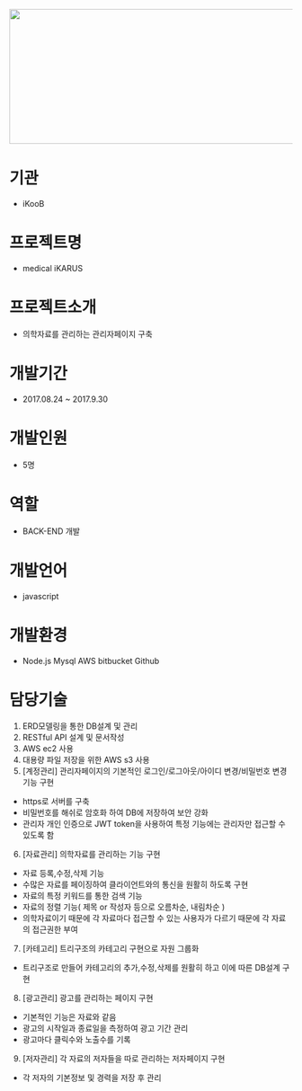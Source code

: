 <img src="https://s3.ap-northeast-2.amazonaws.com/mygit01/ikarus+logo.png" width="4800px" height="240px"></img>
# 기관
+ iKooB
# 프로젝트명
+ medical iKARUS
# 프로젝트소개
+ 의학자료를 관리하는 관리자페이지 구축
# 개발기간
+ 2017.08.24 ~ 2017.9.30
# 개발인원
+ 5명
# 역할
+ BACK-END 개발
# 개발언어
+ javascript
# 개발환경
+ Node.js Mysql AWS bitbucket Github
# 담당기술
1. ERD모델링을 통한 DB설계 및 관리
2. RESTful API 설계 및 문서작성
3. AWS ec2 사용
4. 대용량 파일 저장을 위한 AWS s3 사용
5. [계정관리] 관리자페이지의 기본적인 로그인/로그아웃/아이디 변경/비밀번호 변경 기능 구현
 - https로 서버를 구축
 - 비밀번호를 해쉬로 암호화 하여 DB에 저장하여 보안 강화
 - 관리자 개인 인증으로 JWT token을 사용하여 특정 기능에는 관리자만 접근할 수 있도록 함
6. [자료관리] 의학자료를 관리하는 기능 구현
 - 자료 등록,수정,삭제 기능
 - 수많은 자료를 페이징하여 클라이언트와의 통신을 원활히 하도록 구현
 - 자료의 특정 키워드를 통한 검색 기능
 - 자료의 정렬 기능( 제목 or 작성자 등으로 오름차순, 내림차순 )
 - 의학자료이기 때문에 각 자료마다 접근할 수 있는 사용자가 다르기 때문에 각 자료의 접근권한 부여
7. [카테고리] 트리구조의 카테고리 구현으로 자원 그룹화
 - 트리구조로 만들어 카테고리의 추가,수정,삭제를 원활히 하고 이에 따른 DB설계 구현
8. [광고관리] 광고를 관리하는 페이지 구현
 - 기본적인 기능은 자료와 같음
 - 광고의 시작일과 종료일을 측정하여 광고 기간 관리
 - 광고마다 클릭수와 노출수를 기록
9. [저자관리] 각 자료의 저자들을 따로 관리하는 저자페이지 구현
 - 각 저자의 기본정보 및 경력을 저장 후 관리
